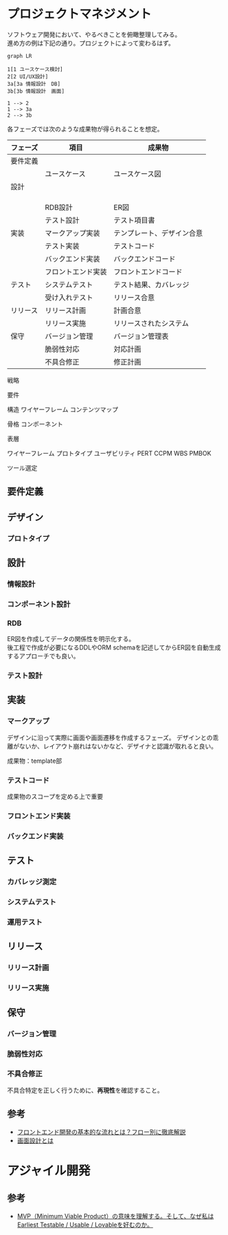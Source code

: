 # プロジェクトマネジメント
ソフトウェア開発において、やるべきことを俯瞰整理してみる。  
進め方の例は下記の通り。プロジェクトによって変わるはず。

```mermaid
graph LR

1[1 ユースケース検討]
2[2 UI/UX設計]
3a[3a 情報設計　DB]
3b[3b 情報設計　画面]

1 --> 2
1 --> 3a
2 --> 3b

```

各フェーズでは次のような成果物が得られることを想定。

| フェーズ | 項目               | 成果物                     |
| -------- | ------------------ | -------------------------- |
| 要件定義 |                    |                            |
|          | ユースケース       | ユースケース図             |
| 設計     |                    |                            |
|          |                    |                            |
|          |                    |                            |
|          |                    |                            |
|          | RDB設計            | ER図                       |
|          | テスト設計         | テスト項目書               |
| 実装     | マークアップ実装   | テンプレート、デザイン合意 |
|          | テスト実装         | テストコード               |
|          | バックエンド実装   | バックエンドコード         |
|          | フロントエンド実装 | フロントエンドコード       |
| テスト   | システムテスト     | テスト結果、カバレッジ     |
|          | 受け入れテスト     | リリース合意               |
| リリース | リリース計画       | 計画合意                   |
|          | リリース実施       | リリースされたシステム     |
| 保守     | バージョン管理     | バージョン管理表           |
|          | 脆弱性対応         | 対応計画                   |
|          | 不具合修正         | 修正計画                   |

戦略

要件

構造
ワイヤーフレーム
コンテンツマップ

骨格
コンポーネント

表層

ワイヤーフレーム
プロトタイプ
ユーザビリティ
PERT
CCPM
WBS
PMBOK

ツール選定

## 要件定義

## デザイン
### プロトタイプ

## 設計
### 情報設計
### コンポーネント設計

### RDB
ER図を作成してデータの関係性を明示化する。  
後工程で作成が必要になるDDLやORM schemaを記述してからER図を自動生成するアプローチでも良い。

### テスト設計


## 実装
### マークアップ
デザインに沿って実際に画面や画面遷移を作成するフェーズ。
デザインとの乖離がないか、レイアウト崩れはないかなど、デザイナと認識が取れると良い。

成果物：template部

### テストコード
成果物のスコープを定める上で重要

### フロントエンド実装

### バックエンド実装


## テスト
### カバレッジ測定
### システムテスト
### 運用テスト

## リリース
### リリース計画
### リリース実施

## 保守
### バージョン管理

### 脆弱性対応

### 不具合修正
不具合特定を正しく行うために、**再現性**を確認すること。

## 参考
- [フロントエンド開発の基本的な流れとは？フロー別に徹底解説](https://media.tricorn.co.jp/development/frontend/2275/#toc9)
- [画面設計とは](https://diveintocode.jp/blogs/Technology/depScreenLayout)

# アジャイル開発

## 参考
- [MVP（Minimum Viable Product）の意味を理解する。そして、なぜ私はEarliest Testable / Usable / Lovableを好むのか。](https://www.ankr.design/designtips/making-sense-of-mvp)